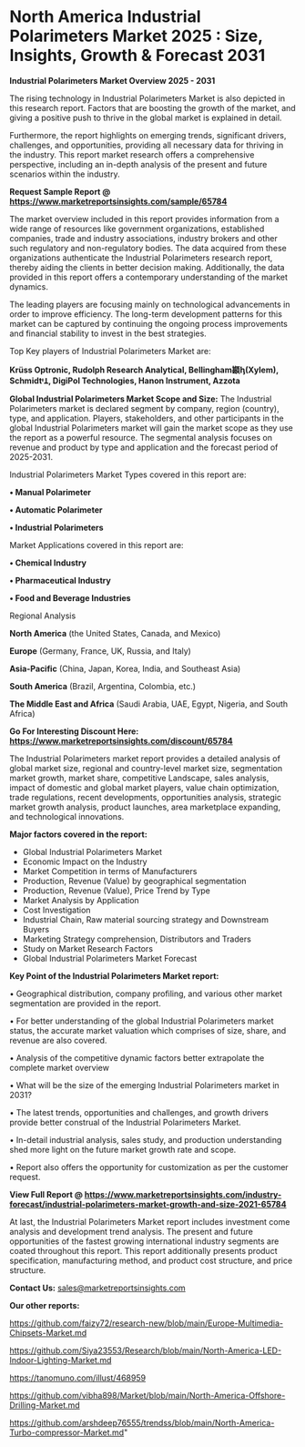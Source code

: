 # North America Industrial Polarimeters Market 2025 : Size, Insights, Growth & Forecast 2031

<Strong> Industrial Polarimeters Market Overview 2025 - 2031</strong>

The rising technology in Industrial Polarimeters Market is also depicted in this research report. Factors that are boosting the growth of the market, and giving a positive push to thrive in the global market is explained in detail.

Furthermore, the report highlights on emerging trends, significant drivers, challenges, and opportunities, providing all necessary data for thriving in the industry. This report market research offers a comprehensive perspective, including an in-depth analysis of the present and future scenarios within the industry.

<strong>Request Sample Report @ <a href=https://www.marketreportsinsights.com/sample/65784>https://www.marketreportsinsights.com/sample/65784</a></strong>

The market overview included in this report provides information from a wide range of resources like government organizations, established companies, trade and industry associations, industry brokers and other such regulatory and non-regulatory bodies. The data acquired from these organizations authenticate the Industrial Polarimeters research report, thereby aiding the clients in better decision making. Additionally, the data provided in this report offers a contemporary understanding of the market dynamics.

The leading players are focusing mainly on technological advancements in order to improve efficiency. The long-term development patterns for this market can be captured by continuing the ongoing process improvements and financial stability to invest in the best strategies.

Top Key players of Industrial Polarimeters Market are:

<strong>Krüss Optronic, Rudolph Research Analytical, Bellingham䫖ꞕ(Xylem), SchmidtᶧꞱ, DigiPol Technologies, Hanon Instrument, Azzota</strong>

<strong><b>Global Industrial Polarimeters Market Scope and Size:</b></strong>
The Industrial Polarimeters market is declared segment by company, region (country), type, and application. Players, stakeholders, and other participants in the global Industrial Polarimeters market will gain the market scope as they use the report as a powerful resource. The segmental analysis focuses on revenue and product by type and application and the forecast period of 2025-2031.

Industrial Polarimeters Market Types covered in this report are:

<strong>• Manual Polarimeter

• Automatic Polarimeter

• Industrial Polarimeters</strong>

Market Applications covered in this report are:

<strong>• Chemical Industry

• Pharmaceutical Industry

• Food and Beverage Industries</strong> 

Regional Analysis

<strong>North America</strong> (the United States, Canada, and Mexico)

<strong>Europe</strong> (Germany, France, UK, Russia, and Italy)

<strong>Asia-Pacific</strong> (China, Japan, Korea, India, and Southeast Asia)

<strong>South America</strong> (Brazil, Argentina, Colombia, etc.)

<strong>The Middle East and Africa</strong> (Saudi Arabia, UAE, Egypt, Nigeria, and South Africa)

<strong>Go For Interesting Discount Here: <a href=https://www.marketreportsinsights.com/discount/65784>https://www.marketreportsinsights.com/discount/65784</a></strong>

The Industrial Polarimeters market report provides a detailed analysis of global market size, regional and country-level market size, segmentation market growth, market share, competitive Landscape, sales analysis, impact of domestic and global market players, value chain optimization, trade regulations, recent developments, opportunities analysis, strategic market growth analysis, product launches, area marketplace expanding, and technological innovations.

<strong><b>Major factors covered in the report:</b></strong>
<ul>
  <li>Global Industrial Polarimeters Market </li>
  <li>Economic Impact on the Industry</li>
  <li>Market Competition in terms of Manufacturers</li>
  <li>Production, Revenue (Value) by geographical segmentation</li>
  <li>Production, Revenue (Value), Price Trend by Type</li>
  <li>Market Analysis by Application</li>
  <li>Cost Investigation</li>
  <li>Industrial Chain, Raw material sourcing strategy and Downstream Buyers</li>
  <li>Marketing Strategy comprehension, Distributors and Traders</li>
  <li>Study on Market Research Factors</li>
  <li>Global Industrial Polarimeters Market Forecast</li>
</ul>

<strong><b>Key Point of the Industrial Polarimeters Market report:</b></strong>

• Geographical distribution, company profiling, and various other market segmentation are provided in the report.

• For better understanding of the global Industrial Polarimeters market status, the accurate market valuation which comprises of size, share, and revenue are also covered.

• Analysis of the competitive dynamic factors better extrapolate the complete market overview

• What will be the size of the emerging Industrial Polarimeters market in 2031?

• The latest trends, opportunities and challenges, and growth drivers provide better construal of the Industrial Polarimeters Market.

• In-detail industrial analysis, sales study, and production understanding shed more light on the future market growth rate and scope.

• Report also offers the opportunity for customization as per the customer request.

<strong><b>View Full Report @ <a href=https://www.marketreportsinsights.com/industry-forecast/industrial-polarimeters-market-growth-and-size-2021-65784>https://www.marketreportsinsights.com/industry-forecast/industrial-polarimeters-market-growth-and-size-2021-65784</a></b></strong>


At last, the Industrial Polarimeters Market report includes investment come analysis and development trend analysis. The present and future opportunities of the fastest growing international industry segments are coated throughout this report. This report additionally presents product specification, manufacturing method, and product cost structure, and price structure.

<strong>Contact Us:</strong>
sales@marketreportsinsights.com

<strong>Our other reports:</strong>

<a href=https://github.com/faizy72/research-new/blob/main/Europe-Multimedia-Chipsets-Market.md>https://github.com/faizy72/research-new/blob/main/Europe-Multimedia-Chipsets-Market.md</a>

<a href=https://github.com/Siya23553/Research/blob/main/North-America-LED-Indoor-Lighting-Market.md>https://github.com/Siya23553/Research/blob/main/North-America-LED-Indoor-Lighting-Market.md</a>

<a href=https://tanomuno.com/illust/468959>https://tanomuno.com/illust/468959</a>

<a href=https://github.com/vibha898/Market/blob/main/North-America-Offshore-Drilling-Market.md>https://github.com/vibha898/Market/blob/main/North-America-Offshore-Drilling-Market.md</a>

<a href=https://github.com/arshdeep76555/trendss/blob/main/North-America-Turbo-compressor-Market.md>https://github.com/arshdeep76555/trendss/blob/main/North-America-Turbo-compressor-Market.md</a>"
